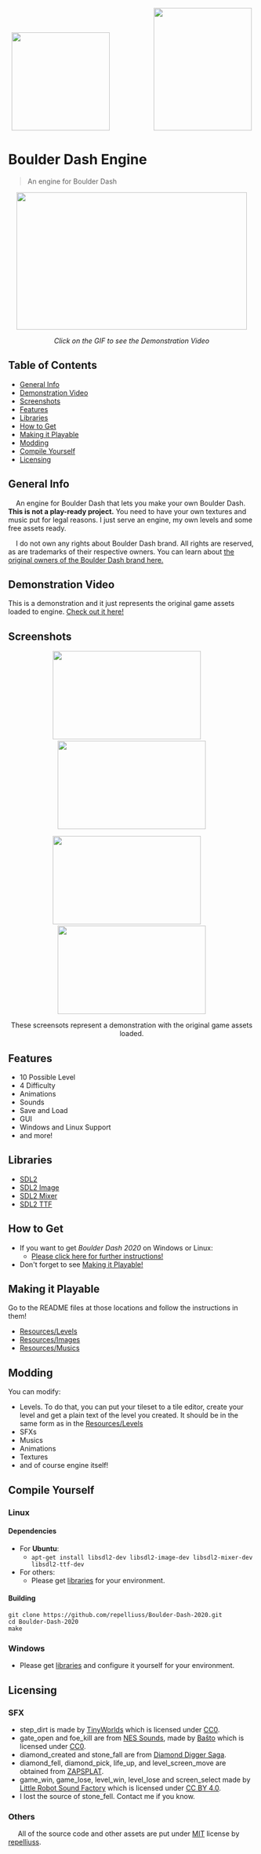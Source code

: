 <p align="center">
  <img width="200" height="200" src="https://b.allthepics.net/rpsLogo.png">&nbsp;&nbsp;&nbsp;&nbsp;&nbsp;&nbsp;&nbsp;&nbsp;&nbsp;&nbsp;&nbsp;&nbsp;&nbsp;&nbsp;&nbsp;&nbsp;&nbsp;&nbsp;&nbsp;&nbsp;&nbsp;&nbsp;&nbsp;<img width="200" height="250" src="https://b.allthepics.net/Screenshot_1.png">
</p>

# Boulder Dash Engine
> An engine for Boulder Dash

[<p align="center"><img src="https://media.giphy.com/media/eiXobdfN1XFTSwGI1s/giphy-downsized-large.gif" width="470" height="280" /></p>](https://www.youtube.com/watch?v=pzB-JUV8MwU)
<p align="center"> <i>Click on the GIF to see the Demonstration Video</i> </p>

## Table of Contents
* [General Info](#general-info)
* [Demonstration Video](#demonstration-video)
* [Screenshots](#screenshots)
* [Features](#features)
* [Libraries](#libraries)
* [How to Get](#how-to-get)
* [Making it Playable](#making-it-playable)
* [Modding](#modding)
* [Compile Yourself](#compile-yourself)
* [Licensing](#licensing)

## General Info
&nbsp;&nbsp;&nbsp;&nbsp;An engine for Boulder Dash that lets you make your own Boulder Dash. **This is not a play-ready project.** You need to have your own textures and music put for legal reasons. I just serve an engine, my own levels and some free assets ready.

&nbsp;&nbsp;&nbsp;&nbsp;I do not own any rights about Boulder Dash brand. All rights are reserved, as are trademarks of their respective owners. You can learn about [the original owners of the Boulder Dash brand here.](https://firststarsoftware.com/) 

## Demonstration Video
This is a demonstration and it just represents the original game assets loaded to engine. [Check out it here!](https://www.youtube.com/watch?v=pzB-JUV8MwU)

## Screenshots
<p align="center"><img src="https://b.allthepics.net/Hourglass.png" width="302" height="180" />&nbsp;&nbsp;&nbsp;&nbsp;&nbsp;<img src="https://b.allthepics.net/Waterquake.png" width="302" height="180" /></p>
<p align="center"><img src="https://b.allthepics.net/Pyramid.png" width="302" height="180" />&nbsp;&nbsp;&nbsp;&nbsp;&nbsp;<img src="https://b.allthepics.net/WaterClan.png" width="302" height="180" /></p>
<p align="center"> These screensots represent a demonstration with the original game assets loaded. </p>

## Features
* 10 Possible Level
* 4 Difficulty
* Animations
* Sounds
* Save and Load
* GUI
* Windows and Linux Support
* and more!

## Libraries
* [SDL2](https://www.libsdl.org/download-2.0.php)
* [SDL2 Image](https://www.libsdl.org/projects/SDL_image/)
* [SDL2 Mixer](https://www.libsdl.org/projects/SDL_mixer/)
* [SDL2 TTF](https://www.libsdl.org/projects/SDL_ttf/)

## How to Get
* If you want to get *Boulder Dash 2020* on Windows or Linux:
  * [Please click here for further instructions!](https://github.com/repelliuss/Boulder-Dash-Engine/releases/latest)
* Don't forget to see [Making it Playable!](#making-it-playable)

## Making it Playable
Go to the README files at those locations and follow the instructions in them!
* [Resources/Levels](Resources/Levels)
* [Resources/Images](Resources/Images)
* [Resources/Musics](Resources/Musics)

## Modding
You can modify:
* Levels. To do that, you can put your tileset to a tile editor, create your level and get a plain text of the level you created. It should be in the same form as in the [Resources/Levels](Resources/Levels)
* SFXs
* Musics
* Animations
* Textures
* and of course engine itself!

## Compile Yourself
### Linux
#### Dependencies
* For **Ubuntu**:
  * `apt-get install libsdl2-dev libsdl2-image-dev libsdl2-mixer-dev libsdl2-ttf-dev`
* For others:
  * Please get [libraries](#libraries) for your environment.
#### Building
  ```
  git clone https://github.com/repelliuss/Boulder-Dash-2020.git
  cd Boulder-Dash-2020
  make
  ```
### Windows
* Please get [libraries](#libraries) and configure it yourself for your environment.

## Licensing
### SFX
* step_dirt is made by [TinyWorlds](https://opengameart.org/users/tinyworlds) which is licensed under [CC0](https://creativecommons.org/publicdomain/zero/1.0/).
* gate_open and foe_kill are from [NES Sounds](https://opengameart.org/content/nes-sounds), made by [Baŝto](https://opengameart.org/users/ba%C5%9Dto) which is licensed under [CC0](https://creativecommons.org/publicdomain/zero/1.0/).
* diamond_created and stone_fall are from [Diamond Digger Saga](https://www.sounds-resource.com/mobile/diamonddiggersaga/).
* diamond_fell, diamond_pick, life_up, and level_screen_move are obtained from [ZAPSPLAT](https://www.zapsplat.com).
* game_win, game_lose, level_win, level_lose and screen_select made by [Little Robot Sound Factory](https://www.zapsplat.com/author/little-robot-sound-factory/) which is licensed under [CC BY 4.0](https://creativecommons.org/licenses/by/4.0/).
* I lost the source of stone_fell. Contact me if you know.

### Others
&nbsp;&nbsp;&nbsp;&nbsp; All of the source code and other assets are put under [MIT](LICENSE) license by [repelliuss](https://github.com/repelliuss).  
